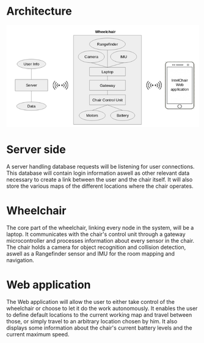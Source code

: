 # Architecture

![arch](img/architecture.png)


# Server side

A server handling database requests will be listening for user connections. This database will contain login information aswell as other relevant data necessary to create a link between the user and the chair itself. It will also store the various maps of the different locations where the chair operates.

# Wheelchair

The core part of the wheelchair, linking every node in the system, will be a laptop. It communicates with the chair's control unit through a gateway microcontroller and processes information about every sensor in the chair.
The chair holds a camera for object recognition and collision detection, aswell as a Rangefinder sensor and IMU for the room mapping and navigation.

# Web application

The Web application will allow the user to either take control of the wheelchair or choose to let it do the work autonomously. It enables the user to define default locations to the current working map and travel between those, or simply travel to an arbitrary location chosen by him. It also displays some information about the chair's current battery levels and the current maximum speed.


